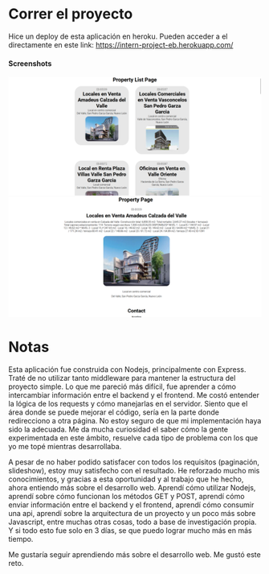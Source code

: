 # Correr el proyecto
Hice un deploy de esta aplicación en heroku. Pueden acceder a el directamente en este link:  https://intern-project-eb.herokuapp.com/

#### Screenshots
![](public/images/ss1.png) ![](public/images/ss2.png)


# Notas
Esta aplicación fue construida con Nodejs, principalmente con Express. Traté de no utilizar tanto middleware para mantener la estructura del proyecto simple. Lo que me pareció más difícil, fue aprender a cómo intercambiar información entre el backend y el frontend. Me costó entender la lógica de los requests y cómo manejarlas en el servidor. Siento que el área donde se puede mejorar el código, sería en la parte donde redirecciono a otra página. No estoy seguro de que mi implementación haya sido la adecuada. Me da mucha curiosidad el saber cómo la gente experimentada en este ámbito, resuelve cada tipo de problema con los que yo me topé mientras desarrollaba. 

A pesar de no haber podido satisfacer con todos los requisitos (paginación, slideshow), estoy muy satisfecho con el resultado. He reforzado mucho mis conocimientos, y gracias a esta oportunidad y al trabajo que he hecho, ahora entiendo más sobre el desarrollo web. Aprendí cómo utilizar Nodejs, aprendí sobre cómo funcionan los métodos GET y POST, aprendí cómo enviar información entre el backend y el frontend, aprendí cómo consumir una api, aprendí sobre la arquitectura de un proyecto y un poco más sobre Javascript, entre muchas otras cosas, todo a base de investigación propia. Y si todo esto fue solo en 3 días, se que puedo lograr mucho más en más tiempo.

Me gustaría seguir aprendiendo más sobre el desarrollo web. Me gustó este reto.